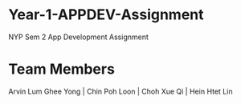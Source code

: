 # Year-1-APPDEV-Assignment
NYP Sem 2 App Development Assignment

# Team Members
Arvin Lum Ghee Yong | Chin Poh Loon | Choh Xue Qi | Hein Htet Lin
